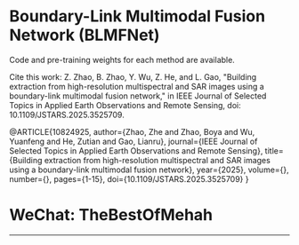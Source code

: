 # Boundary-Link Multimodal Fusion Network (BLMFNet)

Code and pre-training weights for each method are available.

Cite this work: Z. Zhao, B. Zhao, Y. Wu, Z. He, and L. Gao, "Building extraction from high-resolution multispectral and SAR images using a boundary-link multimodal fusion network," in IEEE Journal of Selected Topics in Applied Earth Observations and Remote Sensing, doi: 10.1109/JSTARS.2025.3525709.

@ARTICLE{10824925,
  author={Zhao, Zhe and Zhao, Boya and Wu, Yuanfeng and He, Zutian and Gao, Lianru},
  journal={IEEE Journal of Selected Topics in Applied Earth Observations and Remote Sensing}, 
  title={Building extraction from high-resolution multispectral and SAR images using a boundary-link multimodal fusion network}, 
  year={2025},
  volume={},
  number={},
  pages={1-15},
  doi={10.1109/JSTARS.2025.3525709}
}


# **WeChat: TheBestOfMehah**


___________


